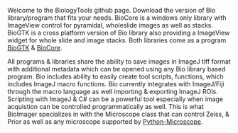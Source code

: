 Welcome to the BiologyTools github page. Download the version of Bio library/program that fits your needs. BioCore is a windows only library with ImageView control for pyramidal, wholeslide images as well as stacks. BioGTK is a cross platform version of Bio library also providing a ImageView widget for whole slide and image stacks. Both libraries come as a program [BioGTK](https://github.com/BiologyTools/BioGTK/releases) & [BioCore](https://github.com/BiologyTools/BioCore/releases). 

All programs & libraries share the ability to save images in ImageJ tiff format with additional metadata which can be opened using any Bio library based program. Bio includes ability to easily create tool scripts, functions, which includes ImageJ macro functions. Bio currently integrates with ImageJ/Fiji through the macro language as well importing & exporting ImageJ ROIs. Scripting with ImageJ & C# can be a powerful tool especially when image acquistion can be controlled programmatically as well. This is what BioImager specializes in with the Microscope class that can control Zeiss, & Prior as well as any microscope supported by [Python-Microscope](https://github.com/python-microscope/microscope).
